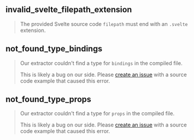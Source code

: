 ## invalid_svelte_filepath_extension

> The provided Svelte source code `filepath` must end with an `.svelte` extension.

## not_found_type_bindings

> Our extractor couldn't find a type for `bindings` in the compiled file.
>
> This is likely a bug on our side.
> Please [create an issue](https://github.com/svelte-docgen/svelte-docgen/issues/new) with a source code example that caused this error.

## not_found_type_props

> Our extractor couldn't find a type for `props` in the compiled file.
>
> This is likely a bug on our side.
> Please [create an issue](https://github.com/svelte-docgen/svelte-docgen/issues/new) with a source code example that caused this error.

